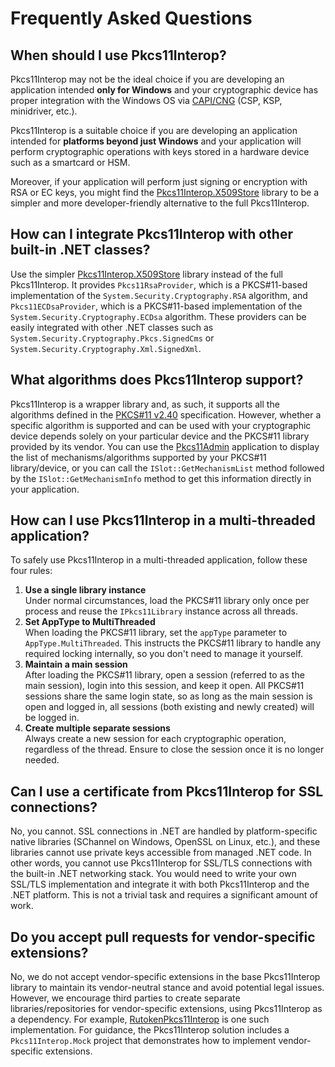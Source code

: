 # Frequently Asked Questions

## When should I use Pkcs11Interop?

Pkcs11Interop may not be the ideal choice if you are developing an application intended **only for Windows** and your cryptographic device has proper integration with the Windows OS via [CAPI/CNG](https://en.wikipedia.org/wiki/Microsoft_CryptoAPI) (CSP, KSP, minidriver, etc.).

Pkcs11Interop is a suitable choice if you are developing an application intended for **platforms beyond just Windows** and your application will perform cryptographic operations with keys stored in a hardware device such as a smartcard or HSM.

Moreover, if your application will perform just signing or encryption with RSA or EC keys, you might find the [Pkcs11Interop.X509Store](https://github.com/Pkcs11Interop/Pkcs11Interop.X509Store) library to be a simpler and more developer-friendly alternative to the full Pkcs11Interop.

## How can I integrate Pkcs11Interop with other built-in .NET classes?

Use the simpler [Pkcs11Interop.X509Store](https://github.com/Pkcs11Interop/Pkcs11Interop.X509Store) library instead of the full Pkcs11Interop. It provides `Pkcs11RsaProvider`, which is a PKCS#11-based implementation of the `System.Security.Cryptography.RSA` algorithm, and `Pkcs11ECDsaProvider`, which is a PKCS#11-based implementation of the `System.Security.Cryptography.ECDsa` algorithm. These providers can be easily integrated with other .NET classes such as `System.Security.Cryptography.Pkcs.SignedCms` or `System.Security.Cryptography.Xml.SignedXml`.

## What algorithms does Pkcs11Interop support?

Pkcs11Interop is a wrapper library and, as such, it supports all the algorithms defined in the [PKCS#11 v2.40](https://github.com/Pkcs11Interop/PKCS11-SPECS/tree/master/v2.40) specification. However, whether a specific algorithm is supported and can be used with your cryptographic device depends solely on your particular device and the PKCS#11 library provided by its vendor. You can use the [Pkcs11Admin](https://www.pkcs11admin.net/) application to display the list of mechanisms/algorithms supported by your PKCS#11 library/device, or you can call the `ISlot::GetMechanismList` method followed by the `ISlot::GetMechanismInfo` method to get this information directly in your application.

## How can I use Pkcs11Interop in a multi-threaded application?

To safely use Pkcs11Interop in a multi-threaded application, follow these four rules:

1. **Use a single library instance**  
   Under normal circumstances, load the PKCS#11 library only once per process and reuse the `IPkcs11Library` instance across all threads.
2. **Set AppType to MultiThreaded**  
   When loading the PKCS#11 library, set the `appType` parameter to `AppType.MultiThreaded`. This instructs the PKCS#11 library to handle any required locking internally, so you don't need to manage it yourself.
3. **Maintain a main session**  
   After loading the PKCS#11 library, open a session (referred to as the main session), login into this session, and keep it open. All PKCS#11 sessions share the same login state, so as long as the main session is open and logged in, all sessions (both existing and newly created) will be logged in.
4. **Create multiple separate sessions**  
   Always create a new session for each cryptographic operation, regardless of the thread. Ensure to close the session once it is no longer needed.

## Can I use a certificate from Pkcs11Interop for SSL connections?

No, you cannot. SSL connections in .NET are handled by platform-specific native libraries (SChannel on Windows, OpenSSL on Linux, etc.), and these libraries cannot use private keys accessible from managed .NET code. In other words, you cannot use Pkcs11Interop for SSL/TLS connections with the built-in .NET networking stack. You would need to write your own SSL/TLS implementation and integrate it with both Pkcs11Interop and the .NET platform. This is not a trivial task and requires a significant amount of work.

## Do you accept pull requests for vendor-specific extensions?

No, we do not accept vendor-specific extensions in the base Pkcs11Interop library to maintain its vendor-neutral stance and avoid potential legal issues. However, we encourage third parties to create separate libraries/repositories for vendor-specific extensions, using Pkcs11Interop as a dependency. For example, [RutokenPkcs11Interop](https://github.com/AktivCo/RutokenPkcs11Interop) is one such implementation. For guidance, the Pkcs11Interop solution includes a `Pkcs11Interop.Mock` project that demonstrates how to implement vendor-specific extensions.
